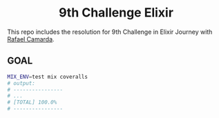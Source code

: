 <h1 align='center'>
9th Challenge Elixir
</h1>

This repo includes the resolution for 9th Challenge in Elixir Journey with [Rafael Camarda][btn-tutor].

## GOAL

```bash
MIX_ENV=test mix coveralls
# output:
# ----------------
# ...
# [TOTAL] 100.0%
# ----------------
```

<!-- VARIABLES -->

[btn-tutor]: https://github.com/rafaelcamarda
